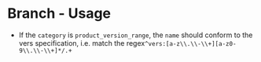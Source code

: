 # Branch - Usage

* If the `category` is `product_version_range`, the `name` should conform to the
  vers specification, i.e. match the
  regex`^vers:[a-z\\.\\-\\+][a-z0-9\\.\\-\\+]*/.+`
